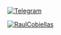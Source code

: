 

<a href="https://t.me/RauCode"><img alt="Telegram" src="https://img.shields.io/badge/Run Code-2CA5E0?style=for-the-badge&logo=telegram&logoColor=white"/></a>

<p align="left"> <a href="https://github.com/ryo-ma/github-profile-trophy"><img src="https://github-profile-trophy.vercel.app/?username=RaulCobiellas&row=2&column=3&theme=juicyfresh" alt="RaulCobiellas" /></a> </p>



